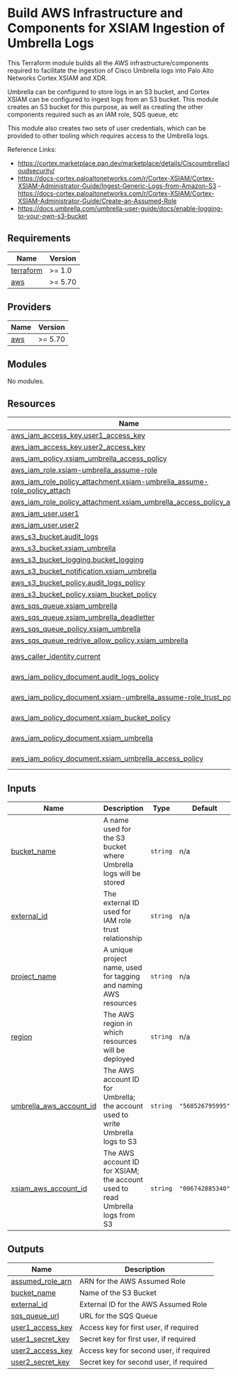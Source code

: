 # Build AWS Infrastructure and Components for XSIAM Ingestion of Umbrella Logs

This Terraform module builds all the AWS infrastructure/components required to facilitate the ingestion of Cisco Umbrella logs into Palo Alto Networks Cortex XSIAM and XDR.

Umbrella can be configured to store logs in an S3 bucket, and Cortex XSIAM can be configured to ingest logs from an S3 bucket. This module creates an S3 bucket for this purpose, as well as creating the other components required such as an IAM role, SQS queue, etc

This module also creates two sets of user credentials, which can be provided to other tooling which requires access to the Umbrella logs.

Reference Links:
- https://cortex.marketplace.pan.dev/marketplace/details/Ciscoumbrellacloudsecurity/
- https://docs-cortex.paloaltonetworks.com/r/Cortex-XSIAM/Cortex-XSIAM-Administrator-Guide/Ingest-Generic-Logs-from-Amazon-S3
 -https://docs-cortex.paloaltonetworks.com/r/Cortex-XSIAM/Cortex-XSIAM-Administrator-Guide/Create-an-Assumed-Role
- https://docs.umbrella.com/umbrella-user-guide/docs/enable-logging-to-your-own-s3-bucket


<!-- BEGIN_TF_DOCS -->
## Requirements

| Name | Version |
|------|---------|
| <a name="requirement_terraform"></a> [terraform](#requirement\_terraform) | >= 1.0 |
| <a name="requirement_aws"></a> [aws](#requirement\_aws) | >= 5.70 |

## Providers

| Name | Version |
|------|---------|
| <a name="provider_aws"></a> [aws](#provider\_aws) | >= 5.70 |

## Modules

No modules.

## Resources

| Name | Type |
|------|------|
| [aws_iam_access_key.user1_access_key](https://registry.terraform.io/providers/hashicorp/aws/latest/docs/resources/iam_access_key) | resource |
| [aws_iam_access_key.user2_access_key](https://registry.terraform.io/providers/hashicorp/aws/latest/docs/resources/iam_access_key) | resource |
| [aws_iam_policy.xsiam_umbrella_access_policy](https://registry.terraform.io/providers/hashicorp/aws/latest/docs/resources/iam_policy) | resource |
| [aws_iam_role.xsiam-umbrella_assume-role](https://registry.terraform.io/providers/hashicorp/aws/latest/docs/resources/iam_role) | resource |
| [aws_iam_role_policy_attachment.xsiam-umbrella_assume-role_policy_attach](https://registry.terraform.io/providers/hashicorp/aws/latest/docs/resources/iam_role_policy_attachment) | resource |
| [aws_iam_role_policy_attachment.xsiam_umbrella_access_policy_attach](https://registry.terraform.io/providers/hashicorp/aws/latest/docs/resources/iam_role_policy_attachment) | resource |
| [aws_iam_user.user1](https://registry.terraform.io/providers/hashicorp/aws/latest/docs/resources/iam_user) | resource |
| [aws_iam_user.user2](https://registry.terraform.io/providers/hashicorp/aws/latest/docs/resources/iam_user) | resource |
| [aws_s3_bucket.audit_logs](https://registry.terraform.io/providers/hashicorp/aws/latest/docs/resources/s3_bucket) | resource |
| [aws_s3_bucket.xsiam_umbrella](https://registry.terraform.io/providers/hashicorp/aws/latest/docs/resources/s3_bucket) | resource |
| [aws_s3_bucket_logging.bucket_logging](https://registry.terraform.io/providers/hashicorp/aws/latest/docs/resources/s3_bucket_logging) | resource |
| [aws_s3_bucket_notification.xsiam_umbrella](https://registry.terraform.io/providers/hashicorp/aws/latest/docs/resources/s3_bucket_notification) | resource |
| [aws_s3_bucket_policy.audit_logs_policy](https://registry.terraform.io/providers/hashicorp/aws/latest/docs/resources/s3_bucket_policy) | resource |
| [aws_s3_bucket_policy.xsiam_bucket_policy](https://registry.terraform.io/providers/hashicorp/aws/latest/docs/resources/s3_bucket_policy) | resource |
| [aws_sqs_queue.xsiam_umbrella](https://registry.terraform.io/providers/hashicorp/aws/latest/docs/resources/sqs_queue) | resource |
| [aws_sqs_queue.xsiam_umbrella_deadletter](https://registry.terraform.io/providers/hashicorp/aws/latest/docs/resources/sqs_queue) | resource |
| [aws_sqs_queue_policy.xsiam_umbrella](https://registry.terraform.io/providers/hashicorp/aws/latest/docs/resources/sqs_queue_policy) | resource |
| [aws_sqs_queue_redrive_allow_policy.xsiam_umbrella](https://registry.terraform.io/providers/hashicorp/aws/latest/docs/resources/sqs_queue_redrive_allow_policy) | resource |
| [aws_caller_identity.current](https://registry.terraform.io/providers/hashicorp/aws/latest/docs/data-sources/caller_identity) | data source |
| [aws_iam_policy_document.audit_logs_policy](https://registry.terraform.io/providers/hashicorp/aws/latest/docs/data-sources/iam_policy_document) | data source |
| [aws_iam_policy_document.xsiam-umbrella_assume-role_trust_policy](https://registry.terraform.io/providers/hashicorp/aws/latest/docs/data-sources/iam_policy_document) | data source |
| [aws_iam_policy_document.xsiam_bucket_policy](https://registry.terraform.io/providers/hashicorp/aws/latest/docs/data-sources/iam_policy_document) | data source |
| [aws_iam_policy_document.xsiam_umbrella](https://registry.terraform.io/providers/hashicorp/aws/latest/docs/data-sources/iam_policy_document) | data source |
| [aws_iam_policy_document.xsiam_umbrella_access_policy](https://registry.terraform.io/providers/hashicorp/aws/latest/docs/data-sources/iam_policy_document) | data source |

## Inputs

| Name | Description | Type | Default | Required |
|------|-------------|------|---------|:--------:|
| <a name="input_bucket_name"></a> [bucket\_name](#input\_bucket\_name) | A name used for the S3 bucket where Umbrella logs will be stored | `string` | n/a | yes |
| <a name="input_external_id"></a> [external\_id](#input\_external\_id) | The external ID used for IAM role trust relationship | `string` | n/a | yes |
| <a name="input_project_name"></a> [project\_name](#input\_project\_name) | A unique project name, used for tagging and naming AWS resources | `string` | n/a | yes |
| <a name="input_region"></a> [region](#input\_region) | The AWS region in which resources will be deployed | `string` | n/a | yes |
| <a name="input_umbrella_aws_account_id"></a> [umbrella\_aws\_account\_id](#input\_umbrella\_aws\_account\_id) | The AWS account ID for Umbrella; the account used to write Umbrella logs to S3 | `string` | `"568526795995"` | no |
| <a name="input_xsiam_aws_account_id"></a> [xsiam\_aws\_account\_id](#input\_xsiam\_aws\_account\_id) | The AWS account ID for XSIAM; the account used to read Umbrella logs from S3 | `string` | `"006742885340"` | no |

## Outputs

| Name | Description |
|------|-------------|
| <a name="output_assumed_role_arn"></a> [assumed\_role\_arn](#output\_assumed\_role\_arn) | ARN for the AWS Assumed Role |
| <a name="output_bucket_name"></a> [bucket\_name](#output\_bucket\_name) | Name of the S3 Bucket |
| <a name="output_external_id"></a> [external\_id](#output\_external\_id) | External ID for the AWS Assumed Role |
| <a name="output_sqs_queue_url"></a> [sqs\_queue\_url](#output\_sqs\_queue\_url) | URL for the SQS Queue |
| <a name="output_user1_access_key"></a> [user1\_access\_key](#output\_user1\_access\_key) | Access key for first user, if required |
| <a name="output_user1_secret_key"></a> [user1\_secret\_key](#output\_user1\_secret\_key) | Secret key for first user, if required |
| <a name="output_user2_access_key"></a> [user2\_access\_key](#output\_user2\_access\_key) | Access key for second user, if required |
| <a name="output_user2_secret_key"></a> [user2\_secret\_key](#output\_user2\_secret\_key) | Secret key for second user, if required |
<!-- END_TF_DOCS -->
